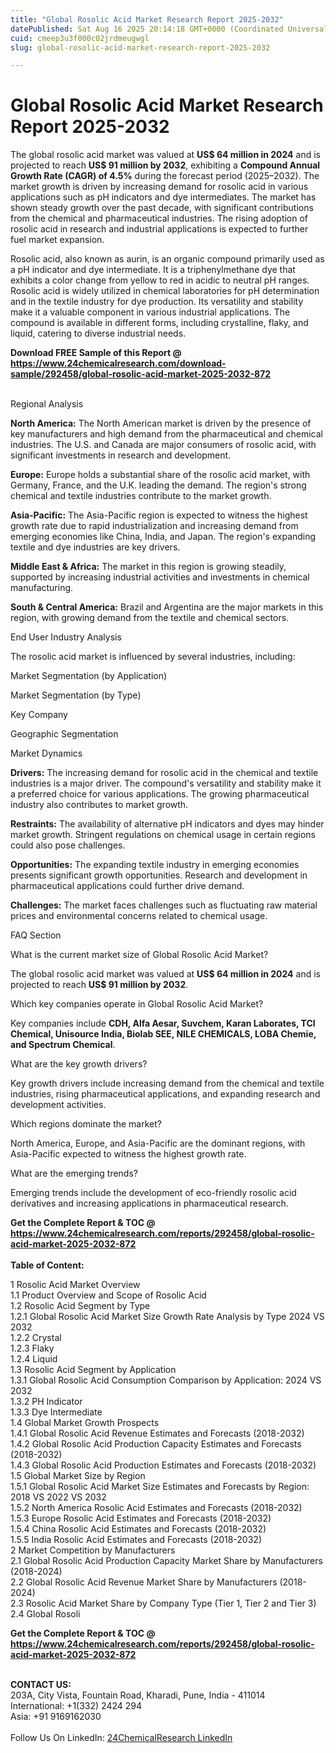 ```yaml
---
title: "Global Rosolic Acid Market Research Report 2025-2032"
datePublished: Sat Aug 16 2025 20:14:18 GMT+0000 (Coordinated Universal Time)
cuid: cmeep3u3f000c02jrdmeugwgl
slug: global-rosolic-acid-market-research-report-2025-2032

---
```


# Global Rosolic Acid Market Research Report 2025-2032

<p>The global rosolic acid market was valued at <strong>US$ 64 million in 2024</strong> and is projected to reach <strong>US$ 91 million by 2032</strong>, exhibiting a <strong>Compound Annual Growth Rate (CAGR) of 4.5%</strong> during the forecast period (2025–2032). The market growth is driven by increasing demand for rosolic acid in various applications such as pH indicators and dye intermediates. The market has shown steady growth over the past decade, with significant contributions from the chemical and pharmaceutical industries. The rising adoption of rosolic acid in research and industrial applications is expected to further fuel market expansion.</p><p>
</p><p>Rosolic acid, also known as aurin, is an organic compound primarily used as a pH indicator and dye intermediate. It is a triphenylmethane dye that exhibits a color change from yellow to red in acidic to neutral pH ranges. Rosolic acid is widely utilized in chemical laboratories for pH determination and in the textile industry for dye production. Its versatility and stability make it a valuable component in various industrial applications. The compound is available in different forms, including crystalline, flaky, and liquid, catering to diverse industrial needs.</p><div><b>Download FREE Sample of this Report @ 
            <a href="https://www.24chemicalresearch.com/download-sample/292458/global-rosolic-acid-market-2025-2032-872">
            https://www.24chemicalresearch.com/download-sample/292458/global-rosolic-acid-market-2025-2032-872</a></b></div><br><p>
Regional Analysis</p><p>
</p><p><strong>North America:</strong> The North American market is driven by the presence of key manufacturers and high demand from the pharmaceutical and chemical industries. The U.S. and Canada are major consumers of rosolic acid, with significant investments in research and development.</p><p>
</p><p><strong>Europe:</strong> Europe holds a substantial share of the rosolic acid market, with Germany, France, and the U.K. leading the demand. The region's strong chemical and textile industries contribute to the market growth.</p><p>
</p><p><strong>Asia-Pacific:</strong> The Asia-Pacific region is expected to witness the highest growth rate due to rapid industrialization and increasing demand from emerging economies like China, India, and Japan. The region's expanding textile and dye industries are key drivers.</p><p>
</p><p><strong>Middle East &amp; Africa:</strong> The market in this region is growing steadily, supported by increasing industrial activities and investments in chemical manufacturing.</p><p>
</p><p><strong>South &amp; Central America:</strong> Brazil and Argentina are the major markets in this region, with growing demand from the textile and chemical sectors.</p><p>
End User Industry Analysis</p><p>
</p><p>The rosolic acid market is influenced by several industries, including:</p><p>
</p><p>
Market Segmentation (by Application)</p><p>
</p><p>
Market Segmentation (by Type)</p><p>
</p><p>
Key Company</p><p>
</p><p>
Geographic Segmentation</p><p>
</p><p>
Market Dynamics</p><p>
</p><p><strong>Drivers:</strong> The increasing demand for rosolic acid in the chemical and textile industries is a major driver. The compound's versatility and stability make it a preferred choice for various applications. The growing pharmaceutical industry also contributes to market growth.</p><p>
</p><p><strong>Restraints:</strong> The availability of alternative pH indicators and dyes may hinder market growth. Stringent regulations on chemical usage in certain regions could also pose challenges.</p><p>
</p><p><strong>Opportunities:</strong> The expanding textile industry in emerging economies presents significant growth opportunities. Research and development in pharmaceutical applications could further drive demand.</p><p>
</p><p><strong>Challenges:</strong> The market faces challenges such as fluctuating raw material prices and environmental concerns related to chemical usage.</p><p>
FAQ Section</p><p>
What is the current market size of Global Rosolic Acid Market?</p><p>
</p><p>The global rosolic acid market was valued at <strong>US$ 64 million in 2024</strong> and is projected to reach <strong>US$ 91 million by 2032</strong>.</p><p>
Which key companies operate in Global Rosolic Acid Market?</p><p>
</p><p>Key companies include <strong>CDH, Alfa Aesar, Suvchem, Karan Laborates, TCI Chemical, Unisource India, Biolab SEE, NILE CHEMICALS, LOBA Chemie, and Spectrum Chemical</strong>.</p><p>
What are the key growth drivers?</p><p>
</p><p>Key growth drivers include increasing demand from the chemical and textile industries, rising pharmaceutical applications, and expanding research and development activities.</p><p>
Which regions dominate the market?</p><p>
</p><p>North America, Europe, and Asia-Pacific are the dominant regions, with Asia-Pacific expected to witness the highest growth rate.</p><p>
What are the emerging trends?</p><p>
</p><p>Emerging trends include the development of eco-friendly rosolic acid derivatives and increasing applications in pharmaceutical research.</p>

<div><b>Get the Complete Report & TOC @ 
            <a href="https://www.24chemicalresearch.com/reports/292458/global-rosolic-acid-market-2025-2032-872">
            https://www.24chemicalresearch.com/reports/292458/global-rosolic-acid-market-2025-2032-872</a></b></div><br>
            <b>Table of Content:</b><p>1 Rosolic Acid Market Overview<br />
    1.1 Product Overview and Scope of Rosolic Acid<br />
    1.2 Rosolic Acid Segment by Type<br />
        1.2.1 Global Rosolic Acid Market Size Growth Rate Analysis by Type 2024 VS 2032<br />
        1.2.2 Crystal<br />
        1.2.3 Flaky<br />
        1.2.4 Liquid<br />
    1.3 Rosolic Acid Segment by Application<br />
        1.3.1 Global Rosolic Acid Consumption Comparison by Application: 2024 VS 2032<br />
        1.3.2 PH Indicator<br />
        1.3.3 Dye Intermediate<br />
    1.4 Global Market Growth Prospects<br />
        1.4.1 Global Rosolic Acid Revenue Estimates and Forecasts (2018-2032)<br />
        1.4.2 Global Rosolic Acid Production Capacity Estimates and Forecasts (2018-2032)<br />
        1.4.3 Global Rosolic Acid Production Estimates and Forecasts (2018-2032)<br />
    1.5 Global Market Size by Region<br />
        1.5.1 Global Rosolic Acid Market Size Estimates and Forecasts by Region: 2018 VS 2022 VS 2032<br />
        1.5.2 North America Rosolic Acid Estimates and Forecasts (2018-2032)<br />
        1.5.3 Europe Rosolic Acid Estimates and Forecasts (2018-2032)<br />
        1.5.4 China Rosolic Acid Estimates and Forecasts (2018-2032)<br />
        1.5.5 India Rosolic Acid Estimates and Forecasts (2018-2032)<br />
2 Market Competition by Manufacturers<br />
    2.1 Global Rosolic Acid Production Capacity Market Share by Manufacturers (2018-2024)<br />
    2.2 Global Rosolic Acid Revenue Market Share by Manufacturers (2018-2024)<br />
    2.3 Rosolic Acid Market Share by Company Type (Tier 1, Tier 2 and Tier 3)<br />
    2.4 Global Rosoli</p>

<div><b>Get the Complete Report & TOC @ 
            <a href="https://www.24chemicalresearch.com/reports/292458/global-rosolic-acid-market-2025-2032-872">
            https://www.24chemicalresearch.com/reports/292458/global-rosolic-acid-market-2025-2032-872</a></b></div><br>

<b>CONTACT US:</b><br>
            203A, City Vista, Fountain Road, Kharadi, Pune, India - 411014<br>
            International: +1(332) 2424 294<br>
            Asia: +91 9169162030 <br><br>
            Follow Us On LinkedIn: <a href="https://www.linkedin.com/company/24chemicalresearch/">24ChemicalResearch LinkedIn</a>